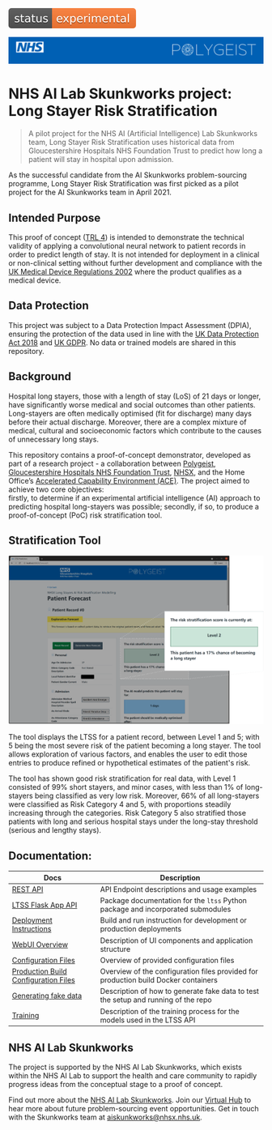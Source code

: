 [![status: experimental](https://github.com/GIScience/badges/raw/master/status/experimental.svg)](https://github.com/GIScience/badges#experimental)

![Banner](docs/banner.png)

# NHS AI Lab Skunkworks project: Long Stayer Risk Stratification

> A pilot project for the NHS AI (Artificial Intelligence)  Lab Skunkworks team, Long Stayer Risk Stratification uses historical data from Gloucestershire Hospitals NHS Foundation Trust to predict how long a patient will stay in hospital upon admission.

As the successful candidate from the AI Skunkworks problem-sourcing programme, Long Stayer Risk Stratification was first picked as a pilot project for the AI Skunkworks team in April 2021.

## Intended Purpose

This proof of concept ([TRL 4](https://en.wikipedia.org/wiki/Technology_readiness_level)) is intended to demonstrate the technical validity of applying a convolutional neural network to patient records in order to predict length of stay. It is not intended for deployment in a clinical or non-clinical setting without further development and compliance with the [UK Medical Device Regulations 2002](https://www.legislation.gov.uk/uksi/2002/618/contents/made) where the product qualifies as a medical device.

## Data Protection

This project was subject to a Data Protection Impact Assessment (DPIA), ensuring the protection of the data used in line with the [UK Data Protection Act 2018](https://www.legislation.gov.uk/ukpga/2018/12/contents/enacted) and [UK GDPR](https://ico.org.uk/for-organisations/dp-at-the-end-of-the-transition-period/data-protection-and-the-eu-in-detail/the-uk-gdpr/). No data or trained models are shared in this repository.

## Background
Hospital long stayers, those with a length of stay (LoS) of 21 days or longer, have significantly worse medical and 
social outcomes than other patients.  Long-stayers are often medically optimised (fit for discharge) many days before 
their actual discharge.  Moreover, there are a complex mixture of medical, cultural and socioeconomic factors which 
contribute to the causes of unnecessary long stays.  

This repository contains a proof-of-concept demonstrator, developed as part of a research project - a collaboration between [Polygeist](https://polygei.st/), [Gloucestershire Hospitals NHS Foundation Trust](https://www.gloshospitals.nhs.uk/), [NHSX](https://www.nhsx.nhs.uk/), and 
the Home Office’s [Accelerated Capability Environment (ACE)](https://www.gov.uk/government/groups/accelerated-capability-environment-ace). The project aimed to achieve two core objectives:  
firstly, to determine if an experimental artificial intelligence (AI) approach to predicting hospital long-stayers 
was possible; secondly, if so, to produce a proof-of-concept (PoC) risk stratification tool.

## Stratification Tool

![Banner](docs/ui_example_screen0.png)

The tool displays the LTSS for a patient record, between Level 1 and 5; with 5 being the most severe risk of the patient 
becoming a long stayer.  The tool allows exploration of various factors, and enables the user to edit those entries to produce
refined or hypothetical estimates of the patient's risk.

The tool has shown good risk stratification for real data, with Level 1 consisted of 99% short stayers, and minor 
cases, with less than 1% of long-stayers being classified as very low risk.  Moreover, 66% of all long-stayers were
classified as Risk Category 4 and 5, with proportions steadily increasing through the categories. Risk Category 5 also 
stratified those patients with long and serious hospital stays under the long-stay threshold (serious and lengthy stays).


## Documentation:

| Docs | Description |
| ---- | ----------- |
| [REST API](docs/rest_api.md) | API Endpoint descriptions and usage examples |
| [LTSS Flask App API](docs/ltss_package_api.md) | Package documentation for the `ltss` Python package and incorporated submodules |
| [Deployment Instructions](docs/build_and_deploy.md) | Build and run instruction for development or production deployments |
| [WebUI Overview](webui/README.md) | Description of UI components and application structure |
| [Configuration Files](config/README.md) | Overview of provided configuration files |
| [Production Build Configuration Files](deploy/README.md) | Overview of the configuration files provided for production build Docker containers |
| [Generating fake data](fake_data_generation/README.md) | Description of how to generate fake data to test the setup and running of the repo |
| [Training](training/README.md) | Description of the training process for the models used in the LTSS API |


## NHS AI Lab Skunkworks
The project is supported by the NHS AI Lab Skunkworks, which exists within the NHS AI Lab to support the health and care community to rapidly progress ideas from the conceptual stage to a proof of concept.

Find out more about the [NHS AI Lab Skunkworks](https://www.nhsx.nhs.uk/ai-lab/ai-lab-programmes/skunkworks/).
Join our [Virtual Hub](https://future.nhs.uk/connect.ti/system/text/register) to hear more about future problem-sourcing event opportunities.
Get in touch with the Skunkworks team at [aiskunkworks@nhsx.nhs.uk](aiskunkworks@nhsx.nhs.uk).
